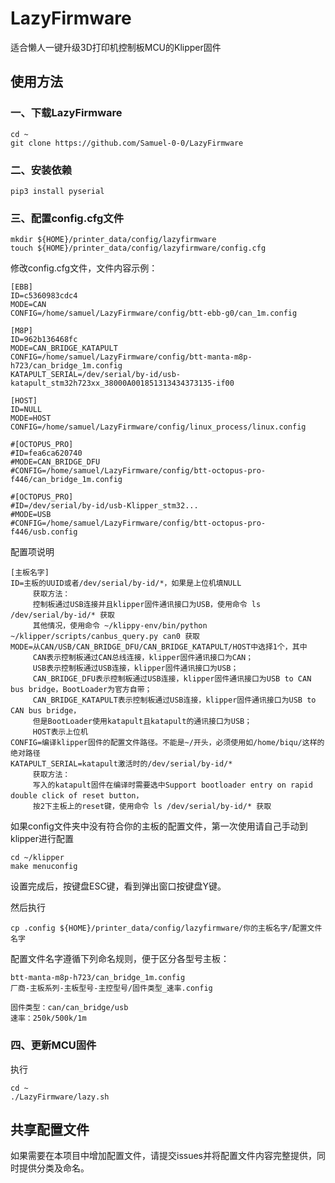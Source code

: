 # LazyFirmware
适合懒人一键升级3D打印机控制板MCU的Klipper固件

## 使用方法

### 一、下载LazyFirmware
```
cd ~
git clone https://github.com/Samuel-0-0/LazyFirmware
```

### 二、安装依赖
```
pip3 install pyserial
```

### 三、配置config.cfg文件
```
mkdir ${HOME}/printer_data/config/lazyfirmware
touch ${HOME}/printer_data/config/lazyfirmware/config.cfg
```
修改config.cfg文件，文件内容示例：
```
[EBB]
ID=c5360983cdc4
MODE=CAN
CONFIG=/home/samuel/LazyFirmware/config/btt-ebb-g0/can_1m.config

[M8P]
ID=962b136468fc
MODE=CAN_BRIDGE_KATAPULT
CONFIG=/home/samuel/LazyFirmware/config/btt-manta-m8p-h723/can_bridge_1m.config
KATAPULT_SERIAL=/dev/serial/by-id/usb-katapult_stm32h723xx_38000A001851313434373135-if00

[HOST]
ID=NULL
MODE=HOST
CONFIG=/home/samuel/LazyFirmware/config/linux_process/linux.config

#[OCTOPUS_PRO]
#ID=fea6ca620740
#MODE=CAN_BRIDGE_DFU
#CONFIG=/home/samuel/LazyFirmware/config/btt-octopus-pro-f446/can_bridge_1m.config

#[OCTOPUS_PRO]
#ID=/dev/serial/by-id/usb-Klipper_stm32...
#MODE=USB
#CONFIG=/home/samuel/LazyFirmware/config/btt-octopus-pro-f446/usb.config

```
配置项说明
```
[主板名字]
ID=主板的UUID或者/dev/serial/by-id/*，如果是上位机填NULL
     获取方法：
     控制板通过USB连接并且klipper固件通讯接口为USB，使用命令 ls /dev/serial/by-id/* 获取
     其他情况，使用命令 ~/klippy-env/bin/python ~/klipper/scripts/canbus_query.py can0 获取
MODE=从CAN/USB/CAN_BRIDGE_DFU/CAN_BRIDGE_KATAPULT/HOST中选择1个，其中
     CAN表示控制板通过CAN总线连接，klipper固件通讯接口为CAN；
     USB表示控制板通过USB连接，klipper固件通讯接口为USB；
     CAN_BRIDGE_DFU表示控制板通过USB连接，klipper固件通讯接口为USB to CAN bus bridge，BootLoader为官方自带；
     CAN_BRIDGE_KATAPULT表示控制板通过USB连接，klipper固件通讯接口为USB to CAN bus bridge，
     但是BootLoader使用katapult且katapult的通讯接口为USB；
     HOST表示上位机
CONFIG=编译klipper固件的配置文件路径。不能是~/开头，必须使用如/home/biqu/这样的绝对路径
KATAPULT_SERIAL=katapult激活时的/dev/serial/by-id/*
     获取方法：
     写入的katapult固件在编译时需要选中Support bootloader entry on rapid double click of reset button，
     按2下主板上的reset键，使用命令 ls /dev/serial/by-id/* 获取
```

如果config文件夹中没有符合你的主板的配置文件，第一次使用请自己手动到klipper进行配置
```
cd ~/klipper
make menuconfig
```
设置完成后，按键盘ESC键，看到弹出窗口按键盘Y键。

然后执行
```
cp .config ${HOME}/printer_data/config/lazyfirmware/你的主板名字/配置文件名字
```

配置文件名字遵循下列命名规则，便于区分各型号主板：
```
btt-manta-m8p-h723/can_bridge_1m.config
厂商-主板系列-主板型号-主控型号/固件类型_速率.config

固件类型：can/can_bridge/usb
速率：250k/500k/1m
```

### 四、更新MCU固件
执行
```
cd ~
./LazyFirmware/lazy.sh
```

## 共享配置文件
如果需要在本项目中增加配置文件，请提交issues并将配置文件内容完整提供，同时提供分类及命名。
